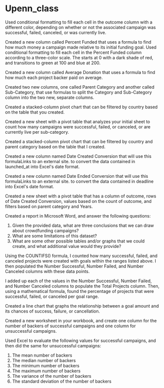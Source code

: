 # Upenn_class

Used conditional formatting to fill each cell in the outcome column with a different color, depending on whether or not the associated campaign was successful, failed, canceled, or was currently live.

Created a new column called Percent Funded that uses a formula to find how much money a campaign made relative to its initial funding goal.
Used conditional formatting to fill each cell in the Percent Funded column according to a three-color scale. The starts at 0 with a dark shade of red, and transitions to green at 100 and blue at 200.

Created a new column called Average Donation that uses a formula to find how much each project backer paid on average.

Created two new columns, one called Parent Category and another called Sub-Category, that use formulas to split the Category and Sub-Category column into the two new, separate columns.

Created a stacked-column pivot chart that can be filtered by country based on the table that you created.

Created a new sheet with a pivot table that analyzes your initial sheet to count how many campaigns were successful, failed, or canceled, or are currently live per sub-category.

Created a stacked-column pivot chart that can be filtered by country and parent category based on the table that I created.

Created a new column named Date Created Conversion that will use this formulaLinks to an external site. to convert the data contained in launched_at into Excel's date format.

Created a new column named Date Ended Conversion that will use this formulaLinks to an external site. to convert the data contained in deadline into Excel's date format.

Created a new sheet with a pivot table that has a column of outcome, rows of Date Created Conversion, values based on the count of outcome, and filters based on parent category and Years.

Created a report in Microsoft Word, and answer the following questions:
1. Given the provided data, what are three conclusions that we can draw about crowdfunding campaigns?
2. What are some limitations of this dataset?
3. What are some other possible tables and/or graphs that we could create, and what additional value would they provide?

Using the COUNTIFS() formula, I counted how many successful, failed, and canceled projects were created with goals within the ranges listed above. I then populated the Number Successful, Number Failed, and Number Canceled columns with these data points.

I added up each of the values in the Number Successful, Number Failed, and Number Canceled columns to populate the Total Projects column. Then, using a mathematical formula, found the percentage of projects that were successful, failed, or canceled per goal range.

Created a line chart that graphs the relationship between a goal amount and its chances of success, failure, or cancellation.

Created a new worksheet in your workbook, and create one column for the number of backers of successful campaigns and one column for unsuccessful campaigns.

Used Excel to evaluate the following values for successful campaigns, and then did the same for unsuccessful campaigns:
1. The mean number of backers
2. The median number of backers
3. The minimum number of backers
4. The maximum number of backers
5. The variance of the number of backers
6. The standard deviation of the number of backers



